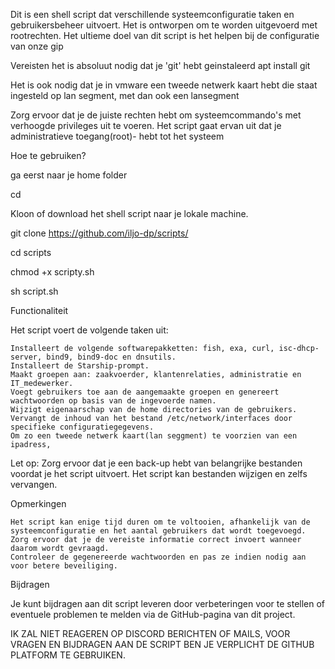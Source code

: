 Dit is een shell script dat verschillende systeemconfiguratie taken en gebruikersbeheer uitvoert. Het is ontworpen om te worden uitgevoerd met rootrechten. Het ultieme doel van dit script is het helpen bij de configuratie van onze gip

Vereisten
het is absoluut nodig dat je 'git' hebt geinstaleerd
apt install git

Het is ook nodig dat je in vmware een tweede netwerk kaart hebt die staat ingesteld op lan segment, met dan ook een lansegment 

Zorg ervoor dat je de juiste rechten hebt om systeemcommando's met verhoogde privileges uit te voeren. Het script gaat ervan uit dat je administratieve toegang(root)- hebt tot het systeem

Hoe te gebruiken?

ga eerst naar je home folder

cd

Kloon of download het shell script naar je lokale machine.

git clone https://github.com/iljo-dp/scripts/

cd scripts

chmod +x scripty.sh

sh script.sh

Functionaliteit

Het script voert de volgende taken uit:

    Installeert de volgende softwarepakketten: fish, exa, curl, isc-dhcp-server, bind9, bind9-doc en dnsutils.
    Installeert de Starship-prompt.
    Maakt groepen aan: zaakvoerder, klantenrelaties, administratie en IT_medewerker.
    Voegt gebruikers toe aan de aangemaakte groepen en genereert wachtwoorden op basis van de ingevoerde namen.
    Wijzigt eigenaarschap van de home directories van de gebruikers.
    Vervangt de inhoud van het bestand /etc/network/interfaces door specifieke configuratiegegevens.
    Om zo een tweede netwerk kaart(lan seggment) te voorzien van een ipadress,

Let op: Zorg ervoor dat je een back-up hebt van belangrijke bestanden voordat je het script uitvoert. Het script kan bestanden wijzigen en zelfs vervangen.

Opmerkingen

    Het script kan enige tijd duren om te voltooien, afhankelijk van de systeemconfiguratie en het aantal gebruikers dat wordt toegevoegd.
    Zorg ervoor dat je de vereiste informatie correct invoert wanneer daarom wordt gevraagd.
    Controleer de gegenereerde wachtwoorden en pas ze indien nodig aan voor betere beveiliging.

Bijdragen

Je kunt bijdragen aan dit script leveren door verbeteringen voor te stellen of eventuele problemen te melden via de GitHub-pagina van dit project.

IK ZAL NIET REAGEREN OP DISCORD BERICHTEN OF MAILS, VOOR VRAGEN EN BIJDRAGEN AAN DE SCRIPT BEN JE VERPLICHT DE GITHUB PLATFORM TE GEBRUIKEN.
